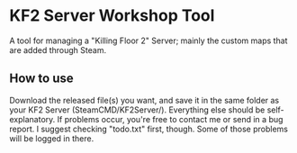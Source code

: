 # KF2 Server Workshop Tool

A tool for managing a "Killing Floor 2" Server; mainly the custom maps that are added through Steam.

## How to use
Download the released file(s) you want, and save it in the same folder as your KF2 Server (SteamCMD/KF2Server/).
Everything else should be self-explanatory. If problems occur, you're free to contact me or send in a bug report.
I suggest checking "todo.txt" first, though. Some of those problems will be logged in there.